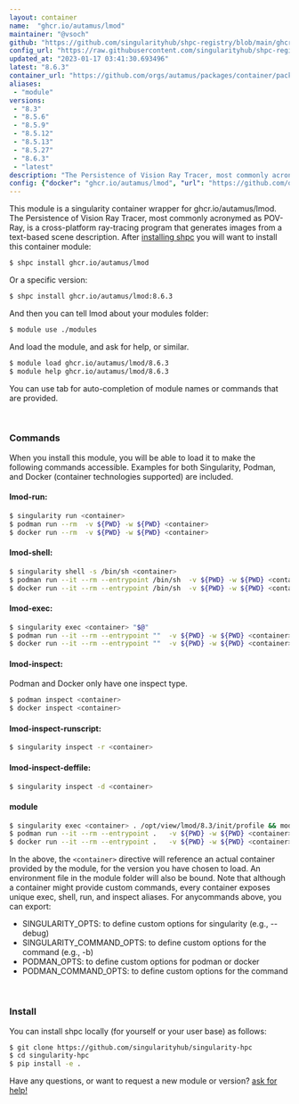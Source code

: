 ```yaml
---
layout: container
name:  "ghcr.io/autamus/lmod"
maintainer: "@vsoch"
github: "https://github.com/singularityhub/shpc-registry/blob/main/ghcr.io/autamus/lmod/container.yaml"
config_url: "https://raw.githubusercontent.com/singularityhub/shpc-registry/main/ghcr.io/autamus/lmod/container.yaml"
updated_at: "2023-01-17 03:41:30.693496"
latest: "8.6.3"
container_url: "https://github.com/orgs/autamus/packages/container/package/lmod"
aliases:
 - "module"
versions:
 - "8.3"
 - "8.5.6"
 - "8.5.9"
 - "8.5.12"
 - "8.5.13"
 - "8.5.27"
 - "8.6.3"
 - "latest"
description: "The Persistence of Vision Ray Tracer, most commonly acronymed as POV-Ray, is a cross-platform ray-tracing program that generates images from a text-based scene description."
config: {"docker": "ghcr.io/autamus/lmod", "url": "https://github.com/orgs/autamus/packages/container/package/lmod", "maintainer": "@vsoch", "description": "The Persistence of Vision Ray Tracer, most commonly acronymed as POV-Ray, is a cross-platform ray-tracing program that generates images from a text-based scene description.", "latest": {"8.6.3": "sha256:1e89a1881f275ad1fc80fc90ee4fc6bf3cc52d8a979089f7025abc439c48a293"}, "tags": {"8.3": "sha256:617368ca58439b0b8e1c94f9e8dc01189a3abfbcdbf75593686ea6eb6d75a122", "8.5.6": "sha256:e1d218f6aac7b1859a7bbb5e848fc0c5f9b14f1ea841a6463b2e7e56d6824160", "8.5.9": "sha256:4ad379f1077be000a7846525fdcda7996682d544e2b3c10328ecf952f6f56704", "8.5.12": "sha256:fb282e72fa034814e678888743305594ce332ac3bc1f249243f233bf441f46ec", "8.5.13": "sha256:3d60a1053639f0bbcf33c85c938b8de8b564684bba38bb1e6dc366a640c0067c", "8.5.27": "sha256:33e27300e48d9e68ae49abf54fab040b319e4f541b1fbab374f593075975ffbc", "8.6.3": "sha256:1e89a1881f275ad1fc80fc90ee4fc6bf3cc52d8a979089f7025abc439c48a293", "latest": "sha256:1e89a1881f275ad1fc80fc90ee4fc6bf3cc52d8a979089f7025abc439c48a293"}, "aliases": {"module": ". /opt/view/lmod/8.3/init/profile && module"}}
---
```


This module is a singularity container wrapper for ghcr.io/autamus/lmod.
The Persistence of Vision Ray Tracer, most commonly acronymed as POV-Ray, is a cross-platform ray-tracing program that generates images from a text-based scene description.
After [installing shpc](#install) you will want to install this container module:


```bash
$ shpc install ghcr.io/autamus/lmod
```

Or a specific version:

```bash
$ shpc install ghcr.io/autamus/lmod:8.6.3
```

And then you can tell lmod about your modules folder:

```bash
$ module use ./modules
```

And load the module, and ask for help, or similar.

```bash
$ module load ghcr.io/autamus/lmod/8.6.3
$ module help ghcr.io/autamus/lmod/8.6.3
```

You can use tab for auto-completion of module names or commands that are provided.

<br>

### Commands

When you install this module, you will be able to load it to make the following commands accessible.
Examples for both Singularity, Podman, and Docker (container technologies supported) are included.

#### lmod-run:

```bash
$ singularity run <container>
$ podman run --rm  -v ${PWD} -w ${PWD} <container>
$ docker run --rm  -v ${PWD} -w ${PWD} <container>
```

#### lmod-shell:

```bash
$ singularity shell -s /bin/sh <container>
$ podman run --it --rm --entrypoint /bin/sh  -v ${PWD} -w ${PWD} <container>
$ docker run --it --rm --entrypoint /bin/sh  -v ${PWD} -w ${PWD} <container>
```

#### lmod-exec:

```bash
$ singularity exec <container> "$@"
$ podman run --it --rm --entrypoint ""  -v ${PWD} -w ${PWD} <container> "$@"
$ docker run --it --rm --entrypoint ""  -v ${PWD} -w ${PWD} <container> "$@"
```

#### lmod-inspect:

Podman and Docker only have one inspect type.

```bash
$ podman inspect <container>
$ docker inspect <container>
```

#### lmod-inspect-runscript:

```bash
$ singularity inspect -r <container>
```

#### lmod-inspect-deffile:

```bash
$ singularity inspect -d <container>
```


#### module

```bash
$ singularity exec <container> . /opt/view/lmod/8.3/init/profile && module
$ podman run --it --rm --entrypoint .   -v ${PWD} -w ${PWD} <container> -c "/opt/view/lmod/8.3/init/profile && module $@"
$ docker run --it --rm --entrypoint .   -v ${PWD} -w ${PWD} <container> -c "/opt/view/lmod/8.3/init/profile && module $@"
```



In the above, the `<container>` directive will reference an actual container provided
by the module, for the version you have chosen to load. An environment file in the
module folder will also be bound. Note that although a container
might provide custom commands, every container exposes unique exec, shell, run, and
inspect aliases. For anycommands above, you can export:

 - SINGULARITY_OPTS: to define custom options for singularity (e.g., --debug)
 - SINGULARITY_COMMAND_OPTS: to define custom options for the command (e.g., -b)
 - PODMAN_OPTS: to define custom options for podman or docker
 - PODMAN_COMMAND_OPTS: to define custom options for the command

<br>

### Install

You can install shpc locally (for yourself or your user base) as follows:

```bash
$ git clone https://github.com/singularityhub/singularity-hpc
$ cd singularity-hpc
$ pip install -e .
```

Have any questions, or want to request a new module or version? [ask for help!](https://github.com/singularityhub/singularity-hpc/issues)